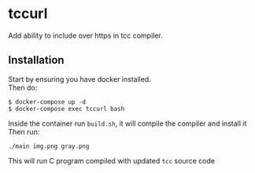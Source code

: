 # tccurl 
Add ability to include over https in tcc compiler.

## Installation
Start by ensuring you have docker installed. <br/>
Then do:
```
$ docker-compose up -d 
$ docker-compose exec tccurl bash
```
Inside the container run `build.sh`, it will compile the compiler and install it
Then run:
```
./main img.png gray.png
```
This will run C program compiled with updated ```tcc``` source code
